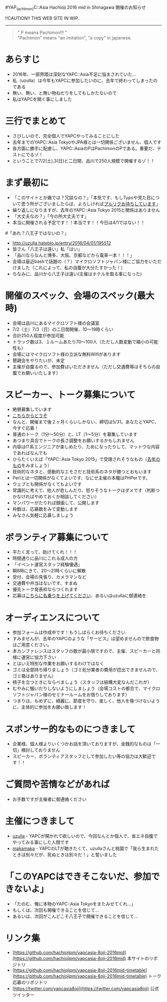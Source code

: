 #YAP<sub>(achimon)</sub>C::Asia Hachioji 2016 mid in Shinagawa 開催のお知らせ

!!CAUTION!! THIS WEB SITE IN WIP.

<hr>

<blockquote>" P means Pachimon!!! "<br>"Pachimon" means "an imitation", "a copy"  in japanese.</blockquote>

# あらすじ

- 2016年、一部界隈は深刻なYAPC::Asia不足に悩まされていた…
- 私（uzulla）は今年もYAPCに参加したいのに、去年で終わってしまったのである
- 無い、無い、と無い物ねだりをしてもしかたないので
- 私はYAPCを開く事にしました

<!--
# English

- YAPC::Asia Hachioji 2016 mid in Shinagawa will open on 2.Jul 3.Jul in Microsoft Japan (Shinagawa,TOKYO).
- This is some YAPC::Asia Tokyo Lover's hobby project.
- THIS IS NOT OFFICIAL YAPC::Asia Tokyo.
- We have only VERY few human resources.
- so, We can not any supports for foreign attendee. ( visa submit support, and other )
- And, We will not prepare any transration stuff. ( You may need that you can speak/hear japanese.  )
- But, you can join.
-->

# 三行でまとめて


- さびしいので、完全個人でYAPCやってみることにした
- 去年までのYAPC::Asia TokyoやJPA様とは一切関係ございません、個人です
- 各方面に勝手に配慮し、YAPC::AsiaのPはPachimonのPである。重要だ、テストにでるゾ！
- ということで7/2(土),3(日)と二日間、品川で250人規模で開催するゾ！！


# まず最初に


- 「このサイトとか雑では？冗談なの？」「本気です、もしTypoや見た目について思う所がございましたらば、よろしければ[プルリクお待ちしています](https://github.com/hachiojipm/yapcasia-8oji-2016mid)」
- 繰り返しになりますが、去年のYAPC::Asia Tokyo 2015と関係はありません
- 「大丈夫なの？」「今の所大丈夫です」
- 本当に開催される予定です！！本当です！！今日は4/1ではない！！


#「あれ？八王子ではないの？」


- http://uzulla.hateblo.jp/entry/2016/04/01/195512
- 皆さん「八王子は遠い」私「はい」
- 「品川ならなんと博多、大阪、京都などから電車一本！！！」
- 会場は最近bashで話題の（？）マイクロソフトジャパン様にご協力をいただけました（これによって、私の自腹が大分たすかった！）
- ちなみに、品川から八王子は遠い(主催はホテルを取る事になった)


# 開催のスペック、会場のスペック(最大時)


- 会場は品川にあるマイクロソフト様の会議室
- 7/2（土）7/3（日）の二日間開催、10〜19時くらい
- 合計250人程度が参加可能
- トラック数は3、１ルームあたり70〜100人（ただし人数変動で縮小の可能性も）
- 会場にはマイクロソフト様の立派な無料Wifiがあります
- 懇親会をやりたいが、未定
- 主催が自腹るので、参加費はいただきません（ただし交通費等はそちらの自腹でお願いいたします）


# スピーカー、トーク募集について


- 絶賛募集しています
- <a href="https://github.com/hachiojipm/yapcasia-8oji-2016mid-timetable">こちらからどうぞ</a>
- なんと、開催まで後２ヶ月くらいしかない、締切は5/31。あなたとYAPC、今すぐ応募！
- 普通のトーク（1分〜50分）と、LT（1〜5分）を募集しています
- あつまり具合でトークの長さ調整をお願いするかもしれません
- 内容はIT系エンジニアが楽しめたり、ためになったりして、マットウな内容であればなんでも
- ひらたくいえば「YAPC::Asia Tokyo 2015」で受理されそうなもの（<a href="http://yapcasia.org/2015/talk/list">去年のもの</a>をみましょう）
- 技術的なネタと、感動的なエモさだと技術系のネタが勝つとおもいます
- Perlとは一切関係がなくてよいです、なにせ主催の本職はPHPerです。
- ウェブとも関係がなくてもよいです
- 常識的に考えて、他人が悲しんだり、怒りそうなトークはダメです（判断つかなければやめておくか相談してください）
- マンパワーがたりれば録画して、公開します
- 枠数は、応募数をみて変動します
- みなさん気軽に応募しましょう


# ボランティア募集について


- 平たく言って、助けてくれ！！！
- 時間通りに品川にこれる成人の方
- 「イベント運営スタッフ経験優遇」
- 朝8時にきて、20〜21時くらいに解散
- 受付、会場の見張り、カメラマンなど
- 交通費や弁当はないです、すまぬ
- 優先トーク発表枠ならつくれます
- 応募は[こちらに名乗りを上げてください](https://github.com/hachiojipm/yapcasia-8oji-2016mid/issues/4)、あるいはuzullaに御連絡を


# オーディエンスについて


- 参加フォームは作成中です！もうしばらくお待ちください
- すみませんが、去年のYAPCのような「サービス」は望めませんので飲食物はご用意ください。
- 本カンファレンスはスタッフの数が最小限ですので、主催、スピーカーと同様に運営に協力下さい
- とはいえ特別な作業をお願いするわけではなく
- ゴミは全部持ち帰りましょう（ゴミ処分業者の費用が捻出できませんので、ゴミ箱はありません）
- 椅子を立つときにならべましょう（スタッフは結構大変なんだこれが）
- むやみに騒いだりしないようにしましょう（会場コストの都合で、マイクロソフトジャパン様のセミナールームをお借りしております）
- つまりは、もめずに、綺麗に、節度を守り、楽しく、他人を傷つけないように、主体的に参加をお願い致します！


# スポンサー的なものにつきまして


- 企業様、個人様よりいくつかお話を頂いておりますが、金銭的なものは「一切」検討しておりません
- スピーカー、ボランティアスタッフとして参加したい等の協力は大歓迎です！！



# ご質問や苦情などがあれば


- お手数ですが主催者に御連絡ください


# 主催につきまして


- [uzulla](http://twitter.com/uzulla) - YAPCが開かれて欲しいので、今回なんとか個人で、省エネ自腹でやってみる事にした人間です
- [makamaka](http://twitter.com/maka2_donzoko) - YAPCのLTが聴きたくて、uzullaさんと桃園で「我ら生まれたときは別々だが、死ぬときは別々だ！」と誓いました



# 「このYAPCはできそこないだ、参加できないよ」


- 「たのむ、俺に本物のYAPC::Asia Tokyoをまたみせてくれ…」
- もしくは、次回も開催できることを信じて…
- あるいは、次回がこんどこそ八王子で開催できることを信じて…


# リンク集

- [https://github.com/hachiojipm/yapcasia-8oji-2016mid](https://github.com/hachiojipm/yapcasia-8oji-2016mid) 本サイトのリポジトリ
- [https://github.com/hachiojipm/yapcasia-8oji-2016mid-timetable](https://github.com/hachiojipm/yapcasia-8oji-2016mid-timetable) トーク応募のリポジトリ
- [https://twitter.com/yapcasia8oji](https://twitter.com/yapcasia8oji) 公式ツイッター


